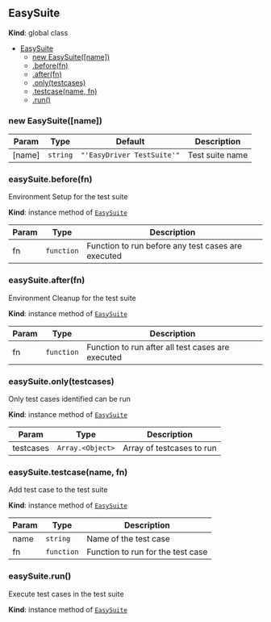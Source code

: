<a name="EasySuite"></a>

## EasySuite
**Kind**: global class  

* [EasySuite](#EasySuite)
    * [new EasySuite([name])](#new_EasySuite_new)
    * [.before(fn)](#EasySuite+before)
    * [.after(fn)](#EasySuite+after)
    * [.only(testcases)](#EasySuite+only)
    * [.testcase(name, fn)](#EasySuite+testcase)
    * [.run()](#EasySuite+run)

<a name="new_EasySuite_new"></a>

### new EasySuite([name])

| Param | Type | Default | Description |
| --- | --- | --- | --- |
| [name] | <code>string</code> | <code>&quot;&#x27;EasyDriver TestSuite&#x27;&quot;</code> | Test suite name |

<a name="EasySuite+before"></a>

### easySuite.before(fn)
Environment Setup for the test suite

**Kind**: instance method of <code>[EasySuite](#EasySuite)</code>  

| Param | Type | Description |
| --- | --- | --- |
| fn | <code>function</code> | Function to run before any test cases are executed |

<a name="EasySuite+after"></a>

### easySuite.after(fn)
Environment Cleanup for the test suite

**Kind**: instance method of <code>[EasySuite](#EasySuite)</code>  

| Param | Type | Description |
| --- | --- | --- |
| fn | <code>function</code> | Function to run after all test cases are executed |

<a name="EasySuite+only"></a>

### easySuite.only(testcases)
Only test cases identified can be run

**Kind**: instance method of <code>[EasySuite](#EasySuite)</code>  

| Param | Type | Description |
| --- | --- | --- |
| testcases | <code>Array.&lt;Object&gt;</code> | Array of testcases to run |

<a name="EasySuite+testcase"></a>

### easySuite.testcase(name, fn)
Add test case to the test suite

**Kind**: instance method of <code>[EasySuite](#EasySuite)</code>  

| Param | Type | Description |
| --- | --- | --- |
| name | <code>string</code> | Name of the test case |
| fn | <code>function</code> | Function to run for the test case |

<a name="EasySuite+run"></a>

### easySuite.run()
Execute test cases in the test suite

**Kind**: instance method of <code>[EasySuite](#EasySuite)</code>  

